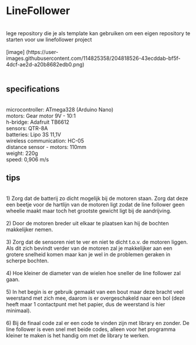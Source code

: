 # LineFollower
<br />
lege repository die je als template kan gebruiken om een eigen repository te starten voor uw linefollower project
<br />
<br />
[image] (https://user-images.githubusercontent.com/114825358/204818526-43ecddab-bf5f-4dcf-ae2d-a20b8682edb0.png)
<br />
<br />
  
## specifications
<br />
microcontroller: ATmega328 (Arduino Nano)
<br />
motors: Gear motor 9V - 10:1
<br />
h-bridge: Adafruit TB6612
<br />
sensors: QTR-8A
<br />
batteries: Lipo 3S 11,1V
<br />
wireless communication: HC-05
<br />
distance sensor - motors: 110mm
<br />
weight: 220g
<br />
speed: 0,906 m/s
<br />

## tips
<br />
1) Zorg dat de batterij zo dicht mogelijk bij de motoren staan. Zorg dat deze een beetje voor de hartlijn van de motoren ligt zodat de line follower geen wheelie maakt maar toch het grootste gewicht ligt bij de aandrijving.
<br />
<br />
2) Door de motoren breder uit elkaar te plaatsen kan hij de bochten makkelijker nemen.
<br />
<br />
3) Zorg dat de sensoren niet te ver en niet te dicht t.o.v. de motoren liggen. Als dit zich bevindt verder van de motoren zal je makkelijker aan een grotere snelheid komen maar kan je wel in de problemen geraken in scherpe bochten.
<br />
<br />
4) Hoe kleiner de diameter van de wielen hoe sneller de line follower zal gaan.
<br />
<br />
5) In het begin is er gebruik gemaakt van een bout maar deze bracht veel weerstand met zich mee, daarom is er overgeschakeld naar een bol (deze heeft maar 1 contactpunt met het papier, dus de weerstand is hier minimaal).
<br />
<br />
6) Bij de finaal code zal er een code te vinden zijn met library en zonder. De line follower is even snel met beide codes, alleen voor het programma kleiner te maken is het handig om met de library te werken.
